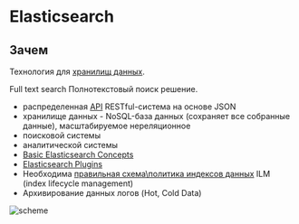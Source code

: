 # Elasticsearch

## Зачем

Технология для [хранилищ данных](../../arch/store.md).

Full text search Полнотекстовый поиск решение.

- распределенная [API](https://www.elastic.co/guide/en/elasticsearch/reference/6.1/api-conventions.html) RESTful-система на основе JSON
- хранилище данных - NoSQL-база данных (сохраняет все собранные данные), масштабируемое нереляционное
- поисковой системы
- аналитической системы
- [Basic Elasticsearch Concepts](https://logz.io/learn/complete-guide-elk-stack/)
- [Elasticsearch Plugins](https://logz.io/learn/complete-guide-elk-stack/)
- Необходима [правильная схема\политика индексов данных](https://habr.com/ru/company/sbermegamarket/blog/696844/) ILM (index lifecycle management)
- Архивирование данных логов (Hot, Cold Data)

![scheme](https://substackcdn.com/image/fetch/w_1456,c_limit,f_webp,q_auto:good,fl_progressive:steep/https%3A%2F%2Fbucketeer-e05bbc84-baa3-437e-9518-adb32be77984.s3.amazonaws.com%2Fpublic%2Fimages%2Fac3c8a9f-2148-4a29-bc72-6898445d1b85_1357x1536.jpeg)
